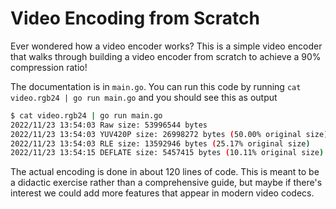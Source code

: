 # Video Encoding from Scratch

Ever wondered how a video encoder works? This is a simple video encoder
that walks through building a video encoder from scratch to achieve a 90% compression ratio!

The documentation is in `main.go`. You can run this code by running
`cat video.rgb24 | go run main.go` and you should see this as output

```sh
$ cat video.rgb24 | go run main.go
2022/11/23 13:54:03 Raw size: 53996544 bytes
2022/11/23 13:54:03 YUV420P size: 26998272 bytes (50.00% original size)
2022/11/23 13:54:03 RLE size: 13592946 bytes (25.17% original size)
2022/11/23 13:54:15 DEFLATE size: 5457415 bytes (10.11% original size)
```

The actual encoding is done in about 120 lines of code. This is meant
to be a didactic exercise rather than a comprehensive guide, but maybe
if there's interest we could add more features that appear in modern video
codecs.